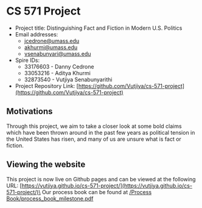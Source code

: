 # CS 571 Project

- Project title: Distinguishing Fact and Fiction in Modern U.S. Politics
- Email addresses:
  - jcedrone@umass.edu
  - akhurmi@umass.edu
  - vsenabunyari@umass.edu
- Spire IDs:
  - 33176603 - Danny Cedrone
  - 33053216 - Aditya Khurmi
  - 32873540 - Vutjiya Senabunyarithi
- Project Repository Link: [https://github.com/Vutjiya/cs-571-project](https://github.com/Vutjiya/cs-571-project)

## Motivations
Through this project, we aim to take a closer look at some bold claims which have been thrown around in the past few years as political tension in the United States has risen, and many of us are unsure what is fact or fiction.

## Viewing the website
This project is now live on Github pages and can be viewed at the following URL: [https://vutjiya.github.io/cs-571-project/](https://vutjiya.github.io/cs-571-project/)\
Our process book can be found at [/Process Book/process_book_milestone.pdf](https://github.com/Vutjiya/cs-571-project/blob/main/Process%20Book/progress_book_milestone.pdf)
